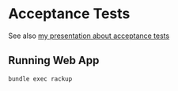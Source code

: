 # Acceptance Tests

See also [my presentation about acceptance tests](http://livingdocumentation.heroku.com)

## Running Web App 

    bundle exec rackup

  
